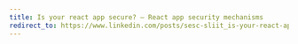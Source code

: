 ```yaml
---
title: Is your react app secure? — React app security mechanisms
redirect_to: https://www.linkedin.com/posts/sesc-sliit_is-your-react-app-secure-activity-7217159836512268290-edoc/
---
```

